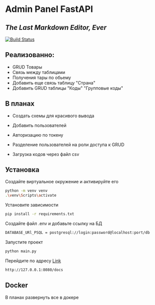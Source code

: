# Admin Panel FastAPI

## _The Last Markdown Editor, Ever_


[![Build Status](https://travis-ci.org/joemccann/dillinger.svg?branch=master)](https://travis-ci.org/joemccann/dillinger)

## Реализованно:

- GRUD Товары
- Связь между таблицами
- Получения тары по обьему
- Добавить еще связь таблицу "Страна"
- Добавить GRUD таблицы "Коды" "Групповые коды"

## В планах

- Создать схемы для красивого вывода

- Добавить пользователей
- Авторизацию по токену
- Разделение пользователей на роли доступа к GRUD 
- Загрузка кодов через файл csv


## Установка


Создайте виртуальное окружение и активируйте его

```sh
python -m venv venv
.\venv\Scripts\activate
```
Установите зависимости

```sh
pip install -r requirements.txt
```

Создайте файл .env и добавьте ссылку на БД

```sh
DATABASE_URl_PSQL = postgresql://login:password@localhost:port/db
```


Запустите проект

```sh
python main.py
```

Перейдите по адресу [Link]
```sh
http://127.0.0.1:8080/docs
```



## Docker

В планах развернуть все в докере


[Link]: <http://127.0.0.1:8080/docs>